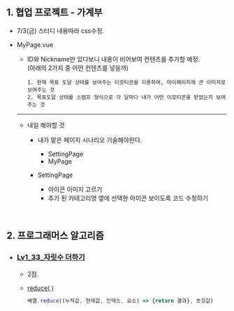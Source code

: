 ## 1. 협업 프로젝트 - 가계부
- 7/3(금) 스터디 내용따라 css수정.

- MyPage.vue
  - ID와 Nickname만 있다보니 내용이 비어보여 컨텐츠를 추가할 예정.    
    (아래의 2가지 중 어떤 컨텐츠를 넣을까)
    ```
    1. 현재 목표 도달 상태를 보여주는 이모티콘을 이용하여, 마이페이지에 큰 이미지로 보여주는 것
    2. 목표도달 상태를 스탬프 형식으로 각 달마다 내가 어떤 이모티콘을 받았는지 보여주는 것 
    ```
  ***
   - 내일 해야할 것
      - 내가 맡은 페이지 시나리오 기술해야한다.
        - SettingPage
        - MyPage
        
      - SettingPage
        - 아이콘 이미지 고르기
        - 추가 된 카테고리명 옆에 선택한 아이콘 보이도록 코드 수정하기

<br/>

## 2. 프로그래머스 알고리즘
- ### [Lv1_33_자릿수 더하기](https://github.com/EunJaePark/algorithm/blob/master/Lv1_33_%EC%9E%90%EB%A6%BF%EC%88%98%20%EB%8D%94%ED%95%98%EA%B8%B0.html)
  
  - 2점.
  
  - [reduce( )](https://developer.mozilla.org/ko/docs/Web/JavaScript/Reference/Global_Objects/Array/Reduce)
    ```javascript
    배열.reduce((누적값, 현재값, 인덱스, 요소) => {return 결과}, 초깃값)
    ```
    


